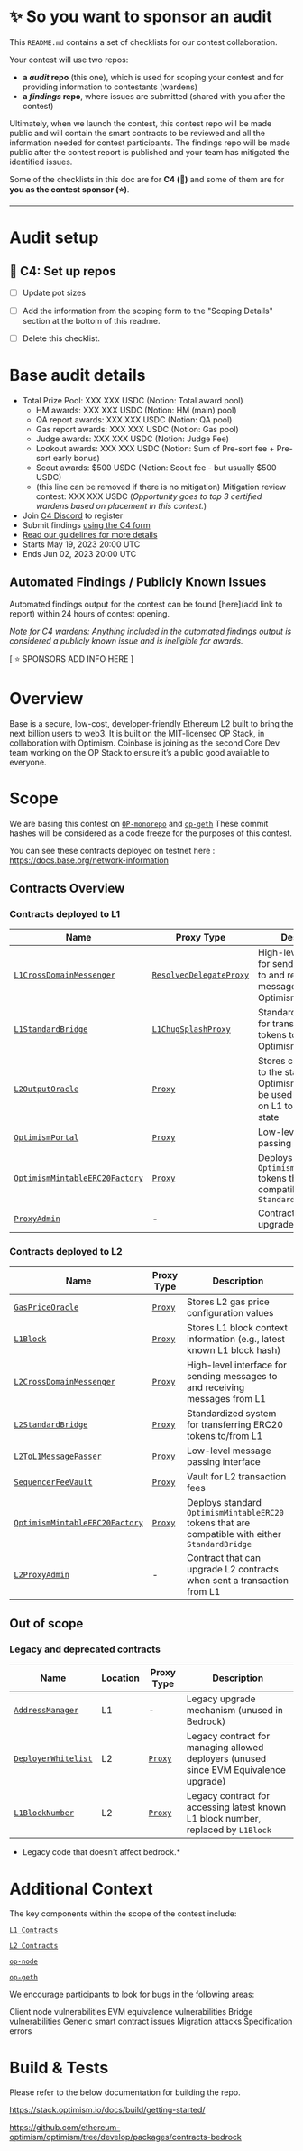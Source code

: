 # ✨ So you want to sponsor an audit

This `README.md` contains a set of checklists for our contest collaboration.

Your contest will use two repos: 
- **a _audit_ repo** (this one), which is used for scoping your contest and for providing information to contestants (wardens)
- **a _findings_ repo**, where issues are submitted (shared with you after the contest) 

Ultimately, when we launch the contest, this contest repo will be made public and will contain the smart contracts to be reviewed and all the information needed for contest participants. The findings repo will be made public after the contest report is published and your team has mitigated the identified issues.

Some of the checklists in this doc are for **C4 (🐺)** and some of them are for **you as the contest sponsor (⭐️)**.

---

# Audit setup

## 🐺 C4: Set up repos
- [ ] Update pot sizes
- [ ] Add the information from the scoping form to the "Scoping Details" section at the bottom of this readme.
- [ ] Delete this checklist.


# Base audit details
- Total Prize Pool: XXX XXX USDC (Notion: Total award pool)
  - HM awards: XXX XXX USDC (Notion: HM (main) pool)
  - QA report awards: XXX XXX USDC (Notion: QA pool)
  - Gas report awards: XXX XXX USDC (Notion: Gas pool)
  - Judge awards: XXX XXX USDC (Notion: Judge Fee)
  - Lookout awards: XXX XXX USDC (Notion: Sum of Pre-sort fee + Pre-sort early bonus)
  - Scout awards: $500 USDC (Notion: Scout fee - but usually $500 USDC)
  - (this line can be removed if there is no mitigation) Mitigation review contest: XXX XXX USDC (*Opportunity goes to top 3 certified wardens based on placement in this contest.*)
- Join [C4 Discord](https://discord.gg/code4rena) to register
- Submit findings [using the C4 form](https://code4rena.com/contests/2023-05-base-contest/submit)
- [Read our guidelines for more details](https://docs.code4rena.com/roles/wardens)
- Starts May 19, 2023 20:00 UTC
- Ends Jun 02, 2023 20:00 UTC

## Automated Findings / Publicly Known Issues

Automated findings output for the contest can be found [here](add link to report) within 24 hours of contest opening.

*Note for C4 wardens: Anything included in the automated findings output is considered a publicly known issue and is ineligible for awards.*

[ ⭐️ SPONSORS ADD INFO HERE ]

# Overview

Base is a secure, low-cost, developer-friendly Ethereum L2 built to bring the next billion users to web3.
It is built on the MIT-licensed OP Stack, in collaboration with Optimism. Coinbase is joining as the second Core Dev team working on the OP Stack to ensure it’s a public good available to everyone.



# Scope
We are basing this contest on [`OP-monorepo`](https://github.com/ethereum-optimism/optimism/commit/382d38b7d45bcbf73cb5e1e3f28cbd45d24e8a59)  and [`op-geth`](https://github.com/ethereum-optimism/op-geth/commit/3fa9e812447af947c0208838453268a8ea33444b) 
These commit hashes will be considered as a code freeze for the purposes of this contest.

You can see these contracts deployed on testnet here : https://docs.base.org/network-information

## Contracts Overview

### Contracts deployed to L1


| Name                                                                                     | Proxy Type                                                              | Description                                                                                         |
| ---------------------------------------------------------------------------------------- | ----------------------------------------------------------------------- | --------------------------------------------------------------------------------------------------- |
| [`L1CrossDomainMessenger`](https://github.com/ethereum-optimism/optimism/tree/develop/specs/messengers.md)                                    | [`ResolvedDelegateProxy`](https://github.com/ethereum-optimism/optimism/tree/develop/packages/contracts-bedrock/contracts/legacy/ResolvedDelegateProxy.sol) | High-level interface for sending messages to and receiving messages from Optimism                   |
| [`L1StandardBridge`](https://github.com/ethereum-optimism/optimism/tree/develop/specs/bridges.md)                                             | [`L1ChugSplashProxy`](https://github.com/ethereum-optimism/optimism/tree/develop/packages/contracts-bedrock/contracts/legacy/L1ChugSplashProxy.sol)         | Standardized system for transfering ERC20 tokens to/from Optimism                                   |
| [`L2OutputOracle`](https://github.com/ethereum-optimism/optimism/tree/develop/specs/proposals.md#l2-output-oracle-smart-contract)             | [`Proxy`](https://github.com/ethereum-optimism/optimism/tree/develop/packages/contracts-bedrock/contracts/universal/Proxy.sol)                              | Stores commitments to the state of Optimism which can be used by contracts on L1 to access L2 state |
| [`OptimismPortal`](https://github.com/ethereum-optimism/optimism/tree/develop/specs/deposits.md#deposit-contract)                             | [`Proxy`](https://github.com/ethereum-optimism/optimism/tree/develop/packages/contracts-bedrock/contracts/universal/Proxy.sol)                              | Low-level message passing interface                                                                 |
| [`OptimismMintableERC20Factory`](https://github.com/ethereum-optimism/optimism/tree/develop/specs/predeploys.md#optimismmintableerc20factory) | [`Proxy`](https://github.com/ethereum-optimism/optimism/tree/develop/packages/contracts-bedrock/contracts/universal/Proxy.sol)                              | Deploys standard `OptimismMintableERC20` tokens that are compatible with either `StandardBridge`    |
| [`ProxyAdmin`](https://github.com/ethereum-optimism/optimism/tree/develop/specs/TODO)                                                         | -                                                                       | Contract that can upgrade L1 contracts                                                              |

### Contracts deployed to L2

| Name                                                                                     | Proxy Type                                 | Description                                                                                      |
| ---------------------------------------------------------------------------------------- | ------------------------------------------ | ------------------------------------------------------------------------------------------------ |
| [`GasPriceOracle`](https://github.com/ethereum-optimism/optimism/tree/develop/specs/predeploys.md#ovm_gaspriceoracle)                         | [`Proxy`](https://github.com/ethereum-optimism/optimism/tree/develop/packages/contracts-bedrock/contracts/universal/Proxy.sol) | Stores L2 gas price configuration values                                                         |
| [`L1Block`](https://github.com/ethereum-optimism/optimism/tree/develop/specs/predeploys.md#l1block)                                           | [`Proxy`](https://github.com/ethereum-optimism/optimism/tree/develop/packages/contracts-bedrock/contracts/universal/Proxy.sol) | Stores L1 block context information (e.g., latest known L1 block hash)                           |
| [`L2CrossDomainMessenger`](https://github.com/ethereum-optimism/optimism/tree/develop/specs/predeploys.md#l2crossdomainmessenger)             | [`Proxy`](https://github.com/ethereum-optimism/optimism/tree/develop/packages/contracts-bedrock/contracts/universal/Proxy.sol) | High-level interface for sending messages to and receiving messages from L1                      |
| [`L2StandardBridge`](https://github.com/ethereum-optimism/optimism/tree/develop/specs/predeploys.md#l2standardbridge)                         | [`Proxy`](https://github.com/ethereum-optimism/optimism/tree/develop/packages/contracts-bedrock/contracts/universal/Proxy.sol) | Standardized system for transferring ERC20 tokens to/from L1                                     |
| [`L2ToL1MessagePasser`](https://github.com/ethereum-optimism/optimism/tree/develop/specs/predeploys.md#ovm_l2tol1messagepasser)               | [`Proxy`](https://github.com/ethereum-optimism/optimism/tree/develop/packages/contracts-bedrock/contracts/universal/Proxy.sol) | Low-level message passing interface                                                              |
| [`SequencerFeeVault`](https://github.com/ethereum-optimism/optimism/tree/develop/specs/predeploys.md#sequencerfeevault)                       | [`Proxy`](https://github.com/ethereum-optimism/optimism/tree/develop/packages/contracts-bedrock/contracts/universal/Proxy.sol) | Vault for L2 transaction fees                                                                    |
| [`OptimismMintableERC20Factory`](https://github.com/ethereum-optimism/optimism/tree/develop/specs/predeploys.md#optimismmintableerc20factory) | [`Proxy`](https://github.com/ethereum-optimism/optimism/tree/develop/packages/contracts-bedrock/contracts/universal/Proxy.sol) | Deploys standard `OptimismMintableERC20` tokens that are compatible with either `StandardBridge` |
| [`L2ProxyAdmin`](https://github.com/ethereum-optimism/optimism/tree/develop/specs/TODO)                                                       | -                                          | Contract that can upgrade L2 contracts when sent a transaction from L1                           |

## Out of scope

### Legacy and deprecated contracts

| Name                                                            | Location | Proxy Type                                 | Description                                                                           |
| --------------------------------------------------------------- | -------- | ------------------------------------------ | ------------------------------------------------------------------------------------- |
| [`AddressManager`](https://github.com/ethereum-optimism/optimism/tree/develop/packages/contracts-bedrock/contracts/legacy/AddressManager.sol)       | L1       | -                                          | Legacy upgrade mechanism (unused in Bedrock)                                          |
| [`DeployerWhitelist`](https://github.com/ethereum-optimism/optimism/tree/develop/packages/contracts-bedrock/contracts/legacy/DeployerWhitelist.sol) | L2       | [`Proxy`](https://github.com/ethereum-optimism/optimism/tree/develop/packages/contracts-bedrock/contracts/universal/Proxy.sol) | Legacy contract for managing allowed deployers (unused since EVM Equivalence upgrade) |
| [`L1BlockNumber`](https://github.com/ethereum-optimism/optimism/tree/develop/packages/contracts-bedrock/contracts/legacy/L1BlockNumber.sol)         | L2       | [`Proxy`](https://github.com/ethereum-optimism/optimism/tree/develop/packages/contracts-bedrock/contracts/universal/Proxy.sol) | Legacy contract for accessing latest known L1 block number, replaced by `L1Block`     |

* Legacy code that doesn't affect bedrock.*

# Additional Context



The key components within the scope of the contest include:

[`L1 Contracts`](https://github.com/ethereum-optimism/optimism/tree/develop/packages/contracts-bedrock/contracts/L1)

[`L2 Contracts`](https://github.com/ethereum-optimism/optimism/tree/develop/packages/contracts-bedrock/contracts/L2)

[`op-node`](https://github.com/ethereum-optimism/optimism/tree/develop/op-node)

[`op-geth`](https://github.com/ethereum-optimism/op-geth)

We encourage participants to look for bugs in the following areas:

Client node vulnerabilities
EVM equivalence vulnerabilities
Bridge vulnerabilities
Generic smart contract issues
Migration attacks
Specification errors


# Build & Tests

Please refer to the below documentation for building the repo.

https://stack.optimism.io/docs/build/getting-started/

https://github.com/ethereum-optimism/optimism/tree/develop/packages/contracts-bedrock

